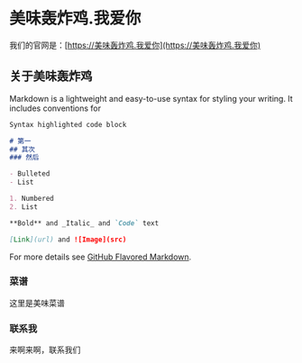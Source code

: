 # 美味轰炸鸡.我爱你

我们的官网是：[https://美味轰炸鸡.我爱你](https://美味轰炸鸡.我爱你)



## 关于美味轰炸鸡

Markdown is a lightweight and easy-to-use syntax for styling your writing. It includes conventions for

```markdown
Syntax highlighted code block

# 第一
## 其次
### 然后

- Bulleted
- List

1. Numbered
2. List

**Bold** and _Italic_ and `Code` text

[Link](url) and ![Image](src)
```

For more details see [GitHub Flavored Markdown](https://guides.github.com/features/mastering-markdown/).

### 菜谱

这里是美味菜谱

### 联系我

来啊来啊，联系我们
